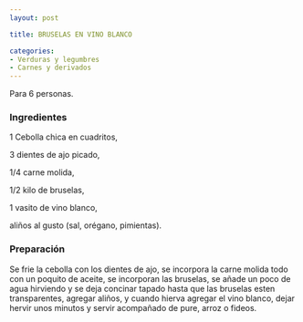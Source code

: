 ```yaml
---
layout: post

title: BRUSELAS EN VINO BLANCO

categories:
- Verduras y legumbres
- Carnes y derivados
---
```

Para 6 personas.

<h3>Ingredientes</h3>

1 Cebolla chica en cuadritos,

3 dientes de ajo picado,

1/4 carne molida,

1/2 kilo de bruselas,

1 vasito de vino blanco,

aliños al gusto (sal, orégano, pimientas).

<h3>Preparación</h3>

Se frie la cebolla con los dientes de ajo, se incorpora la carne molida todo con un poquito de aceite, se incorporan las bruselas, se añade un poco de agua hirviendo y se deja concinar tapado hasta que las bruselas esten transparentes, agregar aliños, y cuando hierva agregar el vino blanco, dejar hervir unos minutos y servir acompañado de pure, arroz o fideos.